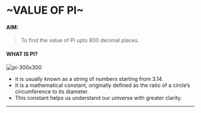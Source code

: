 # **\~VALUE OF PI\~**

#### AIM: 

>To find the value of PI upto 800 decimal places.

#### WHAT IS PI?

![pi-300x300](https://user-images.githubusercontent.com/75233364/101349620-a1377600-38b3-11eb-95fe-28fbb5ff2668.jpg)

-  π is usually known as a string of numbers starting from 3.14.
- It is a mathematical constant, originally defined as the ratio of a circle’s circumference to its diameter.
- This constant helps us understand our universe with greater clarity. 

---




